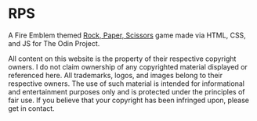 # RPS
A Fire Emblem themed [Rock, Paper, Scissors](https://aflyingbed.github.io/rps/) game made via HTML, CSS, and JS for The Odin Project. 


All content on this website is the property of their respective copyright owners. I do not claim ownership of any copyrighted material displayed or referenced here. All trademarks, logos, and images belong to their respective owners. The use of such material is intended for informational and entertainment purposes only and is protected under the principles of fair use. If you believe that your copyright has been infringed upon, please get in contact.
